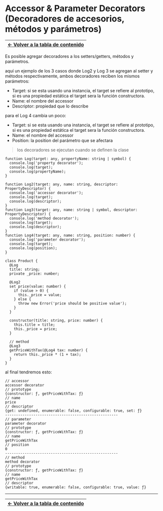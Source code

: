 # Accessor & Parameter Decorators (Decoradores de accesorios, métodos y parámetros)

| [&#8592; Volver a la tabla de contenido](/README.md) |
| ---------------------------------------------------- |

Es posible agregar decoradores a los setters/getters, métodos y parámetros.

aquí un ejemplo de los 3 casos donde Log2 y Log 3 se agregan al setter y métodos respectivamente, ambos decoradores reciben los mismos parámetros:

- Target: si se esta usando una instancia, el target se refiere al prototipo, si es una propiedad estática el target sera la función constructora.
- Name: el nombre del accessor
- Descriptor: propiedad que lo describe

para el Log 4 cambia un poco:

- Target: si se esta usando una instancia, el target se refiere al prototipo, si es una propiedad estática el target sera la función constructora.
- Name: el nombre del accessor
- Position: la position del parámetro que se afectara

> los decoradores se ejecutan cuando se definen la clase

```TS
function Log(target: any, propertyName: string | symbol) {
  console.log('property decorator');
  console.log(target);
  console.log(propertyName);
}

function Log2(target: any, name: string, descriptor: PropertyDescriptor) {
  console.log('accessor decorator');
  console.log(target);
  console.log(descriptor);
}
function Log3(target: any, name: string | symbol, descriptor: PropertyDescriptor) {
  console.log('method decorator');
  console.log(target);
  console.log(descriptor);
}
function Log4(target: any, name: string, position: number) {
  console.log('parameter decorator');
  console.log(target);
  console.log(position);
}

class Product {
  @Log
  title: string;
  private _price: number;

  @Log2
  set price(value: number) {
    if (value > 0) {
      this._price = value;
    } else {
      throw new Error('price should be positive value');
    }
  }

  constructor(title: string, price: number) {
    this.title = title;
    this._price = price;
  }

  // method
  @Log3
  getPriceWithTax(@Log4 tax: number) {
    return this._price * (1 + tax);
  }
}
```

al final tendremos esto:

```TS
// accessor
accessor decorator
// prototype
{constructor: ƒ, getPriceWithTax: ƒ}
// name
price
// descriptor
{get: undefined, enumerable: false, configurable: true, set: ƒ}
----------------------------------------------------
// parameter
parameter decorator
// prototype
{constructor: ƒ, getPriceWithTax: ƒ}
// name
getPriceWithTax
// position
0
----------------------------------------------------
// method
method decorator
// prototype
{constructor: ƒ, getPriceWithTax: ƒ}
// name
getPriceWithTax
// descriptor
{writable: true, enumerable: false, configurable: true, value: ƒ}
```

---

| [&#8592; Volver a la tabla de contenido](/README.md) |
| ---------------------------------------------------- |
